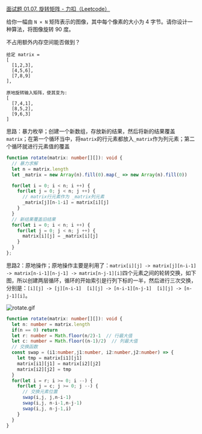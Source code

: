 [面试题 01.07. 旋转矩阵 - 力扣（Leetcode）](https://leetcode.cn/problems/rotate-matrix-lcci/description/)

给你一幅由 `N × N` 矩阵表示的图像，其中每个像素的大小为 4 字节。请你设计一种算法，将图像旋转 90 度。

不占用额外内存空间能否做到？

```
给定 matrix = 
[
  [1,2,3],
  [4,5,6],
  [7,8,9]
],

原地旋转输入矩阵，使其变为:
[
  [7,4,1],
  [8,5,2],
  [9,6,3]
]
```

思路：暴力枚举；创建一个新数组，存放新的结果，然后将新的结果覆盖`matrix`；在第一个循环当中，将`matrix`的行元素都放入`_matrix`作为列元素；第二个循环就进行元素值的覆盖

```typescript
function rotate(matrix: number[][]): void {
  // 暴力求解
  let n = matrix.length
  let _matrix = new Array(n).fill(0).map(_ => new Array(n).fill(0))

  for(let i = 0; i < n; i ++) {
    for(let j = 0; j < n; j ++) {
      // matrix行元素作为 _matrix列元素
      _matrix[j][n-1-i] = matrix[i][j]
    }
  }
  // 新结果覆盖旧结果
  for(let i = 0; i < n; i ++) {
    for(let j = 0; j < n; j ++) {
      matrix[i][j] = _matrix[i][j]
    }
  }
};
```

思路2：原地操作；原地操作主要是利用了：`matrix[i][j] -> matrix[j][n-i-1] -> matrix[n-i-1][n-j-1] -> matrix[n-j-1][i]`四个元素之间的轮转交换，如下图，所以创建两层循环，循环的开始索引是行列下标的一半，然后进行三次交换，分别是：`[i][j] -> [j][n-i-1]  [i][j] -> [n-i-1][n-j-1]  [i][j] -> [n-j-1][i]`。

![rotate.gif](https://pic.leetcode-cn.com/194630bf90343475a07278a0840d93ad891206acd50be1b81e75eb357d1e2c07-rotate.gif)

```typescript
function rotate(matrix: number[][]): void {
  let n: number = matrix.length
  if(n == 0) return
  let r: number = Math.floor(n/2)-1  // 行最大值
  let c: number = Math.floor((n-1)/2)  // 列最大值
  // 交换函数
  const swap = (i1:number,j1:number, i2:number,j2:number) => {
    let tmp = matrix[i1][j1]
    matrix[i1][j1] = matrix[i2][j2]
    matrix[i2][j2] = tmp
  }
  for(let i = r; i >= 0; i --) {
    for(let j = c; j >= 0; j --) {
      // 交换元素位置
      swap(i,j, j,n-i-1)
      swap(i,j, n-i-1,n-j-1)
      swap(i,j, n-j-1,i)
    }
  }
}
```

